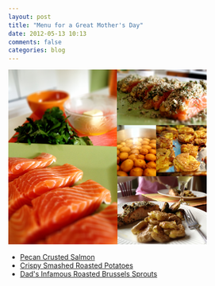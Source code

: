 ```yaml
---
layout: post
title: "Menu for a Great Mother's Day"
date: 2012-05-13 10:13
comments: false
categories: blog
---
```



![Mothers Day Montage]

* [Pecan Crusted Salmon][pecan salmon]
* [Crispy Smashed Roasted Potatoes][Potatoes]
* [Dad's Infamous Roasted Brussels Sprouts][Brussel Sprouts]

[Mothers Day Montage]:/images/mothers_day_small.png

[Potatoes]: http://www.finecooking.com/recipes/crispy-smashed-roasted-potatos.aspx
[Brussel Sprouts]: /recipes/roasted-sprouts.html
[pecan salmon]: /recipes/pecan-crusted-salmon.html